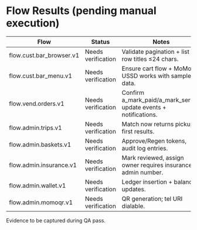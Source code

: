 # Flow Results (pending manual execution)

| Flow                     | Status             | Notes                                                            |
| ------------------------ | ------------------ | ---------------------------------------------------------------- |
| flow.cust.bar_browser.v1 | Needs verification | Validate pagination + list row titles ≤24 chars.                 |
| flow.cust.bar_menu.v1    | Needs verification | Ensure cart flow + MoMo USSD works with sample data.             |
| flow.vend.orders.v1      | Needs verification | Confirm a_mark_paid/a_mark_served update events + notifications. |
| flow.admin.trips.v1      | Needs verification | Match now returns pickup-first results.                          |
| flow.admin.baskets.v1    | Needs verification | Approve/Regen tokens, audit log entries.                         |
| flow.admin.insurance.v1  | Needs verification | Mark reviewed, assign owner requires insurance admin number.     |
| flow.admin.wallet.v1     | Needs verification | Ledger insertion + balance updates.                              |
| flow.admin.momoqr.v1     | Needs verification | QR generation; tel URI dialable.                                 |

Evidence to be captured during QA pass.
